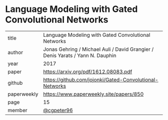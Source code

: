 # Language Modeling with Gated Convolutional Networks 

|  |  |
| :--- | :--- |
| title | Language Modeling with Gated Convolutional Networks |
| author | Jonas Gehring / Michael Auli / David Grangier / Denis Yarats / Yann N. Dauphin|
| year | 2017 |
| paper| https://arxiv.org/pdf/1612.08083.pdf|
| github |   https://github.com/jojonki/Gated-Convolutional-Networks|
| paperweekly |https://www.paperweekly.site/papers/850 |
| page | 15 |
| member | [@cgpeter96](https://github.com/cgpeter96) |

